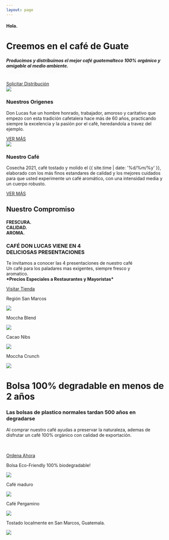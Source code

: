 ```yaml
---
layout: page
---
```


<div class="jumbotron" id="home-jumbotron">
	<div class="container">
		<h4>Hola.</h4>
		<h1>Creemos en el café de Guate</h1>
		<h5 style="text-shadow:0px 12px 22px rgba(113, 109, 110, 0.1), 0px -12px 22px rgba(113, 109, 110, 0.05);">Producimos y distribuimos el mejor caf&eacute; guatemalteco 100% org&aacute;nico y amigable al medio ambiente.</h5>
		<br>
		<a href="/solicitar-distribucion" id="button-tienda">Solicitar Distribución</a>
	</div>
</div>
<div class="featuring" id="home-featuring">
	<div class="container">
	<div class="row">
		<div class="col-md-6 col-xs-12">
			<img class="img-responsive" id="granos" src="/images/granos-supporting.png">
			<h3>Nuestros Origenes</h3>
			<p>Don Lucas fue un hombre honrado, trabajador, amoroso y caritativo que empezo con esta tradición cafetalera hace más de 60 años, practicando siempre la excelencia y la pasión por el caf&eacute;, heredandola a travez del ejemplo. </p>
			<a href="/nuestros-origenes" id="button">VER MÁS</a>
		</div>
		<div class="col-md-6 col-xs-12">
			<img class="img-responsive" id="cafe-img" src="images/cover-producto.png">
			<h3>Nuestro Caf&eacute; </h3>
			<p>Cosecha 2021, café tostado y molido el {{ site.time | date: '%d/%m/%y' }}, elaborado con los más finos estandares de calidad y los mejores cuidados para que usted experimente un café aromático, con una intensidad media y un cuerpo robusto. </p>
			<a href="/nuestro-cafe" id="button">VER MÁS</a>
		</div>
	</div>
</div>
</div>
<div class="supporting-2" id="home-supporting-2">
	<h2>Nuestro Compromiso</h2>
	<h4>FRESCURA. <br> CALIDAD. <br> AROMA. </h4>
</div>
<div class="featuring-2" id="home-featuring-2">
	<h3>CAFÉ DON LUCAS VIENE EN 4 <br>DELICIOSAS PRESENTACIONES</h3>
	<p>Te invitamos a conocer las 4 presentaciones de nuestro caf&eacute; <br>Un caf&eacute; para los paladares mas exigentes, siempre fresco y <br>aromatico. <br> <strong>*Precios Especiales a Restaurantes y Mayoristas*</strong></p>
	<a href="/comprar" id="button">Visitar Tienda</a>
</div>
<div class="product" id="home-product">
	<div class="container">
		<div class="row">
		<div class="col-md-6 col-xs-12">
				<p>Regi&oacute;n San Marcos</p>
				<a href="/region-san-marcos"><img class="img-responsive" id="product-image" src="/images/sanmarcos.jpg"/></a>
			</div>
		<div class="col-md-6 col-xs-12">
			<p>Moccha Blend</p>
			<a href="/moccha-blend"><img class="img-responsive" id="product-image" src="/images/moccha-blend.jpg"/></a>
		</div>
		</div>
		<div class="row">
			<div class="col-md-6 col-xs-12">
				<p>Cacao Nibs</p>
				<a href="/cacao-nibs"><img class="img-responsive" src="/images/cacao-nibs-1.jpg"/></a>
			</div>
			<div class="col-md-6 col-xs-12">
				<p>Moccha Crunch</p>
				<a href="/moccha-crunch"><img class="img-responsive" src="/images/moccha-crunch-1.jpg"/></a>
			</div>
		</div>
	</div>
</div>
<div class="supporting-3" id="supporting-3">
	<h1>Bolsa 100% degradable en menos de 2 años</h1>
	<h3>Las bolsas de plastico normales tardan 500 años en degradarse</h3>
	<p id="supporting-3-p" style="margin-bottom: 48px;">Al comprar nuestro café ayudas a preservar la naturaleza, ademas de disfrutar un café 100% org&aacute;nico con calidad de exportaci&oacute;n.</p>
	<a href="/orden-en-linea" id="button">Ordena Ahora</a>
</div>
<div class="featuring-3">
	<div class="container">
	<div class="row">
		<div class="col-md-6 col-xs-12">
				<p>Bolsa Eco-Friendly 100% biodegradable!</p>
				<img class="img-responsive" src="/images/nuevo-empaque.jpg"/>
				</div>
				<div class="col-md-6 col-xs-12">
				<p>Café maduro</p>
				<img class="img-responsive" src="/images/cafe2.jpg"/>
			</div>
			</div>
			<div class="row">
				<div class="col-md-6 col-xs-12">
				<p>Café Pergamino</p>
				<img class="img-responsive" src="/images/pergamino.jpg"/>
			</div>
				<div class="col-md-6 col-xs-12">
				<p>Tostado localmente en San Marcos, Guatemala.</p>
				<img class="img-responsive" src="/images/tostado.jpg"/>
				</div>
		</div>
	</div>
</div>
